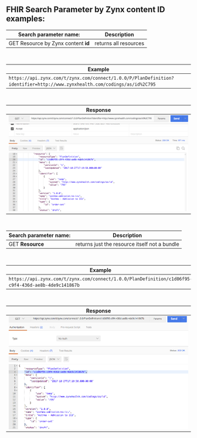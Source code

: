 ## FHIR Search Parameter by Zynx content ID examples:

Search parameter name: | Description 
 --- | --- 
GET Resource by Zynx content **id** | returns all resources
<br>

| Example |
| --- |
| `https://api.zynx.com/t/zynx.com/connect/1.0.0/P/PlanDefinition?identifier=http://www.zynxhealth.com/codings/as/id%2C795` |
<br>

| Response |
| --- |
|<img src="img/postman-search-id.png">|
<br>

Search parameter name: | Description 
 --- | --- 
GET **Resource** | returns just the resource itself not a bundle
<br>

| Example |
| --- |
| `https://api.zynx.com/t/zynx.com/connect/1.0.0/PlanDefinition/c1d06f95-c9f4-436d-ae8b-4de9c141867b` |
<br>

| Response |
| --- |
|<img src="img/postman-search-resourceId.png">|
<br>
